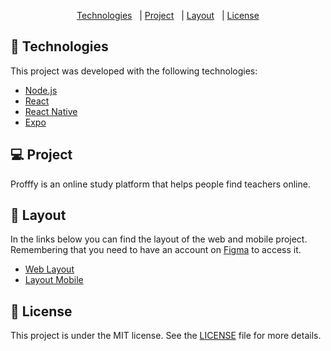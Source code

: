 <p align="center">
   <a href="#rocket-technologies">Technologies</a>   |
   <a href="#-project">Project</a>   |
   <a href="#-layout">Layout</a>   |
   <a href="#memo-licença">License</a>
 </p>


 ## 🚀 Technologies

 This project was developed with the following technologies:

 - [Node.js](https://nodejs.org/en/)
 - [React](https://reactjs.org)
 - [React Native](https://facebook.github.io/react-native/)
 - [Expo](https://expo.io/)

 ## 💻 Project

 Profffy is an online study platform that helps people find teachers online.

 ## 🔖 Layout

 In the links below you can find the layout of the web and mobile project.  Remembering that you need to have an account on [Figma](http://figma.com/) to access it.

 - [Web Layout](https://www.figma.com/file/GHGS126t7WYjnPZdRKChJF/Proffy-Web)
 - [Layout Mobile](https://www.figma.com/file/e33KvgUpFdunXxJjHnK7CG/Proffy-Mobile)

 ## :memo: License

 This project is under the MIT license.  See the [LICENSE](LICENSE.md) file for more details.
